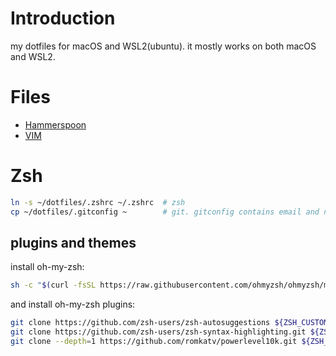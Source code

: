 # Introduction

my dotfiles for macOS and WSL2(ubuntu).
it mostly works on both macOS and WSL2.

# Files

* [Hammerspoon](./hammerspoon/README.md)
* [VIM](./vim/README.md)

# Zsh

```bash
ln -s ~/dotfiles/.zshrc ~/.zshrc  # zsh
cp ~/dotfiles/.gitconfig ~        # git. gitconfig contains email and name. so i don't make symbolic link
```

## plugins and themes

install oh-my-zsh:

```bash
sh -c "$(curl -fsSL https://raw.githubusercontent.com/ohmyzsh/ohmyzsh/master/tools/install.sh)"
```

and install oh-my-zsh plugins:

```bash
git clone https://github.com/zsh-users/zsh-autosuggestions ${ZSH_CUSTOM:-$HOME/.oh-my-zsh/custom}/plugins/zsh-autosuggestions
git clone https://github.com/zsh-users/zsh-syntax-highlighting.git ${ZSH_CUSTOM:-$HOME/.oh-my-zsh/custom}/plugins/zsh-syntax-highlighting
git clone --depth=1 https://github.com/romkatv/powerlevel10k.git ${ZSH_CUSTOM:-$HOME/.oh-my-zsh/custom}/themes/powerlevel10k
```
